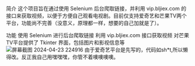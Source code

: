 简介
这个项目旨在通过使用 Selenium 后台爬取链接，并利用 vip.bljiex.com 的接口来获取视频，以便于方便自己观看电视剧。目前仅支持爱奇艺和芒果TV两个平台，功能尚不完善（没意义，原理都一样，想要的自己加就是了）。

功能
使用 Selenium 进行后台爬取链接
利用 vip.bljiex.com 接口获取视频
对芒果TV平台提供了 Tkinter 界面，包括图片和影视信息等
![屏幕截图 2024-04-23 224916](https://github.com/lannzyang/-my_tag/assets/150817172/c0c2e914-38c5-454e-a032-53beb2c0b126)
由于爱奇艺平台是先写的，代码如sh*t,所以懒得改。反正我自己用嘿嘿嘿，你管不着噢噢噢噢。
